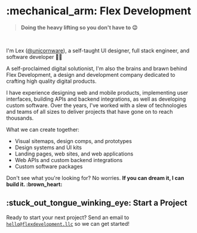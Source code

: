 # \:mechanical\_arm: Flex Development

> **Doing the heavy lifting so you don't have to 😉**

<br/>

I'm Lex ([@unicornware][unicornware]), a self-taught UI designer, full stack engineer, and software developer 👋🏾

A self-proclaimed digital solutionist, I'm also the brains and brawn behind Flex Development, a design and development
company dedicated to crafting high quality digital products.

I have experience designing web and mobile products, implementing user interfaces, building APIs and backend
integrations, as well as developing custom software. Over the years, I've worked with a slew of technologies and teams
of all sizes to deliver projects that have gone on to reach thousands.

What we can create together:

- Visual sitemaps, design comps, and prototypes
- Design systems and UI kits
- Landing pages, web sites, and web applications
- Web APIs and custom backend integrations
- Custom software packages

Don't see what you're looking for? No worries. **If you can dream it, I can build it. \:brown\_heart:**

## \:stuck\_out\_tongue\_winking\_eye: Start a Project

Ready to start your next project? Send an email to [`hello@flexdevelopment.llc`][hello] so we can get started!

[hello]: mailto:hello@flexdevelopment.llc

[unicornware]: https://github.com/unicornware
